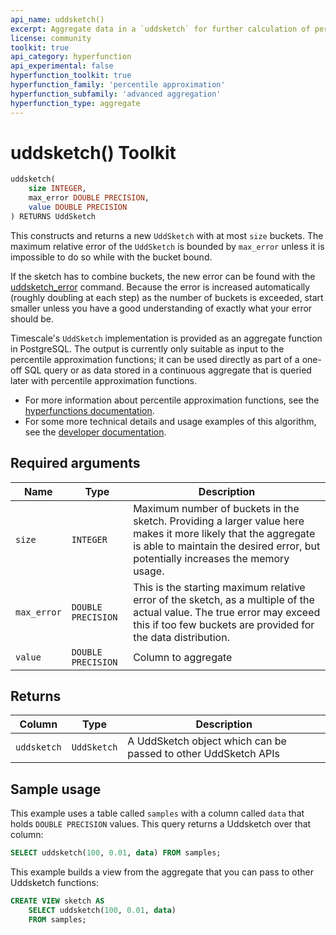 ```yaml
---
api_name: uddsketch()
excerpt: Aggregate data in a `uddsketch` for further calculation of percentile estimates
license: community
toolkit: true
api_category: hyperfunction
api_experimental: false
hyperfunction_toolkit: true
hyperfunction_family: 'percentile approximation'
hyperfunction_subfamily: 'advanced aggregation'
hyperfunction_type: aggregate
---
```


# uddsketch() <tag type="toolkit">Toolkit</tag>

```SQL ,ignore
uddsketch(
    size INTEGER,
    max_error DOUBLE PRECISION,
    value DOUBLE PRECISION
) RETURNS UddSketch
```

This constructs and returns a new `UddSketch` with at most `size` buckets.
The maximum relative error of the `UddSketch` is bounded by `max_error` unless
it is impossible to do so while with the bucket bound.

If the sketch has to combine buckets, the new error can be found with the
[uddsketch_error][error] command. Because the error is increased automatically
(roughly doubling at each step) as the number of buckets is exceeded, start
smaller unless you have a good understanding of exactly what your error should
be.

Timescale's `UddSketch` implementation is provided as an aggregate function in
PostgreSQL. The output is currently only suitable as input to the percentile
approximation functions; it can be used directly as part of a one-off SQL query
or as data stored in a continuous aggregate that is queried later with
percentile approximation functions.

*   For more information about percentile approximation functions, see the
    [hyperfunctions documentation][hyperfunctions-percentile-approx].
*   For some more technical details and usage examples of this algorithm,
    see the [developer documentation][gh-uddsketch].

## Required arguments
|Name| Type |Description|
|-|-|-|
|`size`|`INTEGER`|Maximum number of buckets in the sketch. Providing a larger value here makes it more likely that the aggregate is able to maintain the desired error, but  potentially increases the memory usage.|
|`max_error`|`DOUBLE PRECISION`|This is the starting maximum relative error of the sketch, as a multiple of the actual value. The true error may exceed this if too few buckets are provided for the data distribution.|
|`value`|`DOUBLE PRECISION`|Column to aggregate|

## Returns

|Column|Type|Description|
|-|-|-|
|`uddsketch`|`UddSketch`|A UddSketch object which can be passed to other UddSketch APIs|


## Sample usage
This example uses a table called `samples` with a column called `data` that
holds `DOUBLE PRECISION` values. This query returns a Uddsketch over that
column:
```SQL
SELECT uddsketch(100, 0.01, data) FROM samples;
```

This example builds a view from the aggregate that you can pass to other
Uddsketch functions:
```SQL
CREATE VIEW sketch AS
    SELECT uddsketch(100, 0.01, data)
    FROM samples;
```

[hyperfunctions-percentile-approx]: timescaledb/:currentVersion:/how-to-guides/hyperfunctions/percentile-approx/
[gh-uddsketch]: https://github.com/timescale/timescaledb-toolkit/blob/main/docs/uddsketch.md
[error]: /hyperfunctions/percentile-approximation/error/

